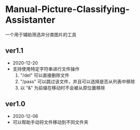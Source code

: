 # Manual-Picture-Classifying-Assistanter
一个用于辅助筛选并分类图片的工具

## ver1.1
- 2020-12-20
- 支持使用特定字符串进行文件操作
    1. "/del" 可以直接删除文件
    2. "/pass" 可以跳过该文件，并且可以选择是否从列表中移除
    3. 以 "&" 为前缀在移动时不会被从原位置移除

## ver1.0
- 2020-12-06
- 可以帮助手动将文件移动到不同文件夹